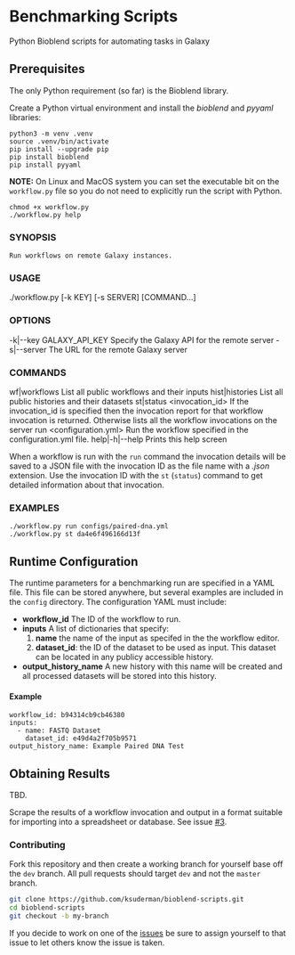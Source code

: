 # Benchmarking Scripts
Python Bioblend scripts for automating tasks in Galaxy

## Prerequisites

The only Python requirement (so far) is the Bioblend library.

Create a Python virtual environment and install the *bioblend* and *pyyaml* libraries:

```
python3 -m venv .venv
source .venv/bin/activate
pip install --upgrade pip
pip install bioblend
pip install pyyaml
```

**NOTE:** On Linux and MacOS system you can set the executable bit on the `workflow.py`
file so you do not need to explicitly run the script with Python.

```
chmod +x workflow.py
./workflow.py help
```

### SYNOPSIS
    Run workflows on remote Galaxy instances.

### USAGE
./workflow.py [-k KEY] [-s SERVER] [COMMAND...]

### OPTIONS
-k|--key GALAXY_API_KEY
    Specify the Galaxy API for the remote server
-s|--server
    The URL for the remote Galaxy server

### COMMANDS
wf|workflows
    List all public workflows and their inputs
hist|histories
    List all public histories and their datasets
st|status <invocation_id>
    If the invocation_id is specified then the invocation report for that workflow
    invocation is returned.  Otherwise lists all the workflow invocations on
    the server
run <configuration.yml>
    Run the workflow specified in the configuration.yml file.
help|-h|--help
    Prints this help screen

When a workflow is run with the `run` command the invocation details will be saved to a JSON file with the invocation ID as the file name with a *.json* extension.  Use the invocation ID with the `st` (`status`) command to get detailed information about that invocation.

### EXAMPLES

    ./workflow.py run configs/paired-dna.yml
    ./workflow.py st da4e6f496166d13f

## Runtime Configuration

The runtime parameters for a benchmarking run are specified in a YAML file.  This file can be stored anywhere, but several examples are included in the `config` directory. The configuration YAML must include:

- **workflow_id**
  The ID of the workflow to run.
- **inputs**
  A list of dictionaries that specify:
  1. **name** the name of the input as specifed in the the workflow editor.
  2. **dataset_id**: the ID of the dataset to be used as input.  This dataset can be located in any publicy accessible history.
- **output_history_name**
  A new history with this name will be created and all processed datasets will be stored into this history.

#### Example

```
workflow_id: b94314cb9cb46380
inputs:
  - name: FASTQ Dataset
    dataset_id: e49d4a2f705b9571
output_history_name: Example Paired DNA Test
```



## Obtaining Results

TBD. 

Scrape the results of a workflow invocation and output in a format suitable for importing into a spreadsheet or database. See issue [#3](../../issues/3). 

### Contributing

Fork this repository and then create a working branch for yourself base off the `dev` branch. All pull requests should target  `dev` and not the `master` branch.

```bash
git clone https://github.com/ksuderman/bioblend-scripts.git
cd bioblend-scripts
git checkout -b my-branch
```

If you decide to work on one of the [issues](bioblend-scripts/issues) be sure to assign yourself to that issue to let others know the issue is taken.

